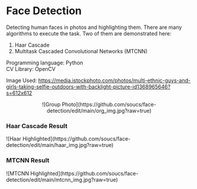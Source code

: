 # Face Detection

Detecting human faces in photos and highlighting them. There are many algorithms to execute the task. Two of them are demonstrated here:

1. Haar Cascade
2. Multitask Cascaded Convolutional Networks (MTCNN)

Programming language: Python <br>
CV Library: OpenCV

Image Used: https://media.istockphoto.com/photos/multi-ethnic-guys-and-girls-taking-selfie-outdoors-with-backlight-picture-id1368965646?s=612x612 <br>
<center>![Group Photo](https://github.com/soucs/face-detection/edit/main/org_img.jpg?raw=true)</center>

<h3>Haar Cascade Result</h3>
![Haar Highlighted](https://github.com/soucs/face-detection/edit/main/haar_img.jpg?raw=true)

<h3>MTCNN Result</h3>
![MTCNN Highlighted](https://github.com/soucs/face-detection/edit/main/mtcnn_img.jpg?raw=true)
